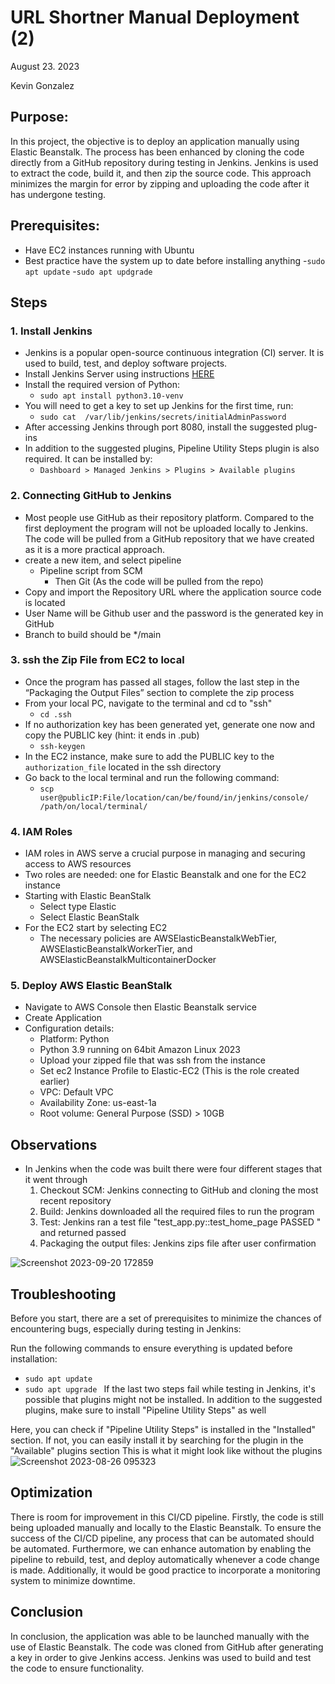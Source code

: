 #  URL Shortner Manual Deployment (2)
August 23. 2023

Kevin Gonzalez

## Purpose:

In this project, the objective is to deploy an application manually using Elastic Beanstalk. The process has been enhanced by cloning the code directly from a GitHub repository during testing in Jenkins. Jenkins is used to extract the code, build it, and then zip the source code. This approach minimizes the margin for error by zipping and uploading the code after it has undergone testing.

## Prerequisites:

- Have EC2 instances running with Ubuntu
- Best practice have the system up to date before installing anything
     -`sudo apt update`
     -`sudo apt updgrade`

## Steps

### 1. Install Jenkins
- Jenkins is a popular open-source continuous integration (CI) server. It is used to build, test, and deploy software projects.
- Install Jenkins Server using instructions [HERE](https://pkg.jenkins.io/debian/)
- Install the required version of Python:
     - `sudo apt install python3.10-venv`
- You will need to get a key to set up Jenkins for the first time, run:
     -  `sudo cat  /var/lib/jenkins/secrets/initialAdminPassword`
- After accessing Jenkins through port 8080, install the suggested plug-ins
- In addition to the suggested plugins, Pipeline Utility Steps plugin is also required. It can be installed by:
  -  `Dashboard > Managed Jenkins > Plugins > Available plugins`

### 2. Connecting GitHub to Jenkins 

- Most people use GitHub as their repository platform. Compared to the first deployment the program will not be uploaded locally to Jenkins. The code will be pulled from a GitHub repository that we have created as it is a more practical approach.
- create a new item, and select pipeline
  - Pipeline script from SCM
      - Then Git (As the code will be pulled from the repo)
- Copy and import the Repository URL where the application source code is located
- User Name will be Github user and the password is the generated key in GitHub
- Branch to build should be */main

### 3. ssh the Zip File from EC2 to local

- Once the program has passed all stages, follow the last step in the “Packaging the Output Files” section to complete the zip process 
- From your local PC, navigate to the terminal and cd to "ssh"
     - `cd .ssh`
- If no authorization key has been generated yet, generate one now and copy the PUBLIC key (hint: it ends in .pub)
     - `ssh-keygen`
- In the EC2 instance, make sure to add the PUBLIC key to the `authorization_file` located in the ssh directory
- Go back to the local terminal and run the following command:
  - `scp user@publicIP:File/location/can/be/found/in/jenkins/console/ /path/on/local/terminal/`

### 4. IAM Roles
- IAM roles in AWS serve a crucial purpose in managing and securing access to AWS resources
- Two roles are needed: one for Elastic Beanstalk and one for the EC2 instance
- Starting with Elastic BeanStalk
  - Select type Elastic
  - Select Elastic BeanStalk
- For the EC2 start by selecting EC2
     - The necessary policies are AWSElasticBeanstalkWebTier, AWSElasticBeanstalkWorkerTier, and AWSElasticBeanstalkMulticontainerDocker

### 5. Deploy AWS Elastic BeanStalk

- Navigate to AWS Console then Elastic Beanstalk service
- Create Application
- Configuration details:
     - Platform: Python
     - Python 3.9 running on 64bit Amazon Linux 2023
     - Upload your zipped file that was ssh from the instance
     - Set ec2 Instance Profile to Elastic-EC2 (This is the role created earlier)
     - VPC: Default VPC
     - Availability Zone: us-east-1a
     - Root volume: General Purpose (SSD) > 10GB
## Observations

- In Jenkins when the code was built there were four different stages that it went through
     1. Checkout SCM: Jenkins connecting to GitHub and cloning the most recent repository
     2. Build: Jenkins downloaded all the required files to run the program
     3. Test: Jenkins ran a test file "test_app.py::test_home_page PASSED " and returned passed
     4. Packaging the output files: Jenkins zips file after user confirmation

![Screenshot 2023-09-20 172859](https://github.com/kevingonzalez7997/Deploy_2/assets/59447523/d22db87d-48b6-4500-bae1-5775d26ec73f)
        
## Troubleshooting 

Before you start, there are a set of prerequisites to minimize the chances of encountering bugs, especially during testing in Jenkins:</p>
Run the following commands to ensure everything is updated before installation:
  - `sudo apt update `
  -  `sudo apt upgrade `
If the last two steps fail while testing in Jenkins, it's possible that plugins might not be installed. In addition to the suggested plugins, make sure to install "Pipeline Utility Steps" as well

Here, you can check if "Pipeline Utility Steps" is installed in the "Installed" section. If not, you can easily install it by searching for the plugin in the "Available" plugins section
This is what it might look like without the plugins
![Screenshot 2023-08-26 095323](https://github.com/kevingonzalez7997/Deploy_2/assets/59447523/fbe29937-8e02-457f-b093-1569eabce07d)

## Optimization 

There is room for improvement in this CI/CD pipeline. Firstly, the code is still being uploaded manually and locally to the Elastic Beanstalk. To ensure the success of the CI/CD pipeline, any process that can be automated should be automated. Furthermore, we can enhance automation by enabling the pipeline to rebuild, test, and deploy automatically whenever a code change is made. Additionally, it would be good practice to incorporate a monitoring system to minimize downtime.

## Conclusion

In conclusion, the application was able to be launched manually with the use of Elastic Beanstalk. The code was cloned from GitHub after generating a key in order to give Jenkins access. Jenkins was used to build and test the code to ensure functionality.
